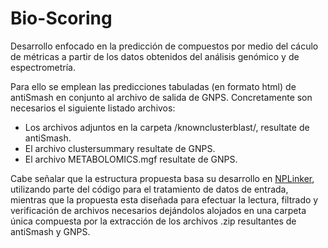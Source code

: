 # Bio-Scoring
Desarrollo enfocado en la predicción de compuestos por medio del cáculo de métricas a partir de los datos obtenidos del análisis genómico y de espectrometría. 

Para ello se emplean las predicciones tabuladas (en formato html) de antiSmash en conjunto al archivo de salida de GNPS. Concretamente son necesarios el siguiente listado archivos:
  - Los archivos adjuntos en la carpeta /knownclusterblast/, resultate de antiSmash.
  - El archivo clustersummary resultate de GNPS.
  - El archivo METABOLOMICS.mgf resultate de GNPS.

Cabe señalar que la estructura propuesta basa su desarrollo en [NPLinker](https://github.com/sdrogers/nplinker), utilizando parte del código para el tratamiento de datos de entrada, mientras que la propuesta esta diseñada para efectuar la lectura, filtrado y verificación de archivos necesarios dejándolos alojados en una carpeta única compuesta por la extracción de los archivos .zip resultantes de antiSmash y GNPS.
